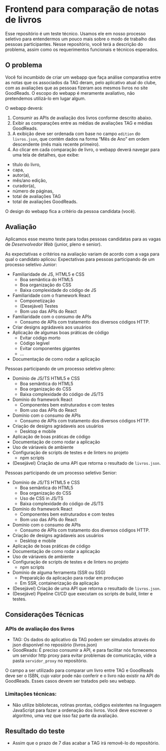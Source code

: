 # Frontend para comparação de notas de livros
Esse repositório é um teste técnico. Usamos ele em nosso processo seletivo para entendermos um pouco mais sobre o modo de trabalho das pessoas participantes. Nesse repositório, você terá a descrição do problema, assim como os requerimentos funcionais e técnicos esperados.

## O problema
Você foi incumbido de criar um webapp que faça análise comparativa entre as notas que os associados da TAG deram, pelo aplicativo atual do clube, com as avaliações que as pessoas fizeram aos mesmos livros no site GoodReads. O escopo do webapp é meramente avaliativo, não pretendemos utilizá-lo em lugar algum.

O webapp deverá:
1. Consumir as APIs de avaliação dos livros conforme descrito abaixo.
2. Exibir as comparações entre as médias de avaliações TAG e médias GoodReads.
  1. A exibição deve ser ordenada com base no campo `edition` do `livros.json`, que contém dados na forma “Mês de Ano” em ordem descendente (mês mais recente primeiro).
3. Ao clicar em cada comparação de livro, o webapp deverá navegar para uma tela de detalhes, que exibe:
  - título do livro,
  - capa,
  - autor(a),
  - mês/ano edição,
  - curador(a),
  - número de páginas,
  - total de avaliações TAG
  - total de avaliações GoodReads.
  
O design do webapp fica a critério da pessoa candidata (vocẽ).

## Avaliação
Aplicamos esse mesmo teste para todas pessoas candidatas para as vagas de _Desenvolvedor Web_ (junior, pleno e senior).

As expectativas e critérios na avaliação variam de acordo com a vaga para qual o candidato aplicou:
Expectativas para pessoas participando de um processo seletivo Junior:
- Familiaridade de JS, HTML5 e CSS
  - Boa semântica do HTML5
  - Boa organização do CSS
  - Baixa complexidade do código de JS
- Familiaridade com o framework React
  - Componetização
  - (Desejável) Testes
  - Bom uso das APIs do React
- Familiaridade com o consumo de APIs
  - Consumo de APIs com tratamento dos diversos códigos HTTP.
- Criar designs agrádaveis aos usuários
- Aplicação de algumas boas práticas de código
  - Evitar código morto
  - Código legível
  - Evitar componentes gigantes
  - ...
- Documentação de como rodar a aplicação

Pessoas participando de um processo seletivo pleno:
- Domínio de JS/TS HTML5 e CSS
  - Boa semântica do HTML5
  - Boa organização do CSS
  - Baixa complexidade do código de JS/TS
- Domínio do framework React
  - Componentes bem estruturados e com testes
  - Bom uso das APIs do React
- Domínio com o consumo de APIs
  - Consumo de APIs com tratamento dos diversos códigos HTTP.
- Criação de designs agrádaveis aos usuários
  - Desktop e mobile
- Aplicação de boas práticas de código
- Documentação de como rodar a aplicação
- Uso de váriaveis de ambiente
- Configuração de scripts de testes e de linters no projeto
  - npm scripts
- (Desejável) Criação de uma API que retorna o resultado de `livros.json`.

Pessoas participando de um processo seletivo Senior:
- Domínio de JS/TS HTML5 e CSS
  - Boa semântica do HTML5
  - Boa organização do CSS
  - Uso de CSS in JS/TS
  - Baixa complexidade do código de JS/TS
- Domínio do framework React
  - Componentes bem estruturados e com testes
  - Bom uso das APIs do React
- Domínio com o consumo de APIs
  - Consumo de APIs com tratamento dos diversos códigos HTTP.
- Criação de designs agrádaveis aos usuários
  - Desktop e mobile
- Aplicação de boas práticas de código
- Documentação de como rodar a aplicação
- Uso de váriaveis de ambiente
- Configuração de scripts de testes e de linters no projeto
  - npm scripts
- Domínio de alguma ferramenta (SSR ou SSG)
  - Preparalção da aplicação para rodar em produçao
  - Em SSR, containerização da aplicação
- (Desejável) Criação de uma API que retorna o resultado de `livros.json`.
- (Desejável) Pipeline CI/CD que executam os scripts de build, linter e testes.

## Considerações Técnicas

### APIs de avaliação dos livros
- TAG: Os dados do aplicativo da TAG podem ser simulados através do json disponível no reposiório (livros.json)
- GoodReads: É preciso consumir a API, e para facilitar nós fornecemos um servidor http proxy para evitar problemas de comunicação, vide a pasta `servidor_proxy` no repositório.

 O campo a ser utilizado para comparar um livro entre TAG e GoodReads deve ser o ISBN, cujo valor pode não conferir e o livro não existir na API do GoodReads. Esses casos devem ser tratados pelo seu webapp.
    
### Limitações técnicas:
* Não utilize bibliotecas, rotinas prontas, códigos existentes na linguagem JavaScript para fazer a ordenação dos livros. Você deve escrever o algoritmo, uma vez que isso faz parte da avaliação.

## Resultado do teste
* Assim que o prazo de 7 dias acabar a TAG irá removê-lo do repositório.
